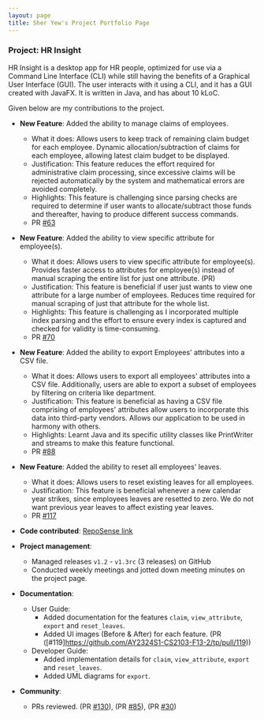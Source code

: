 ```yaml
---
layout: page
title: Sher Yew's Project Portfolio Page
---
```


### Project: HR Insight

HR Insight is a desktop app for HR people, optimized for use via a Command Line Interface (CLI) while still having the benefits of a Graphical User Interface (GUI). The user interacts with it using a CLI, and it has a GUI created with JavaFX. It is written in Java, and has about 10 kLoC.

Given below are my contributions to the project.

- **New Feature**: Added the ability to manage claims of employees.

  - What it does: Allows users to keep track of remaining claim budget for each employee. Dynamic allocation/subtraction of claims for each employee, allowing latest claim budget to be displayed.
  - Justification: This feature reduces the effort required for administrative claim processing, since excessive claims will be rejected automatically by the system and mathematical errors are avoided completely.
  - Highlights: This feature is challenging since parsing checks are required to determine if user wants to allocate/subtract those funds and thereafter, having to produce different success commands.
  - PR [#63](https://github.com/AY2324S1-CS2103-F13-2/tp/pull/63)

- **New Feature**: Added the ability to view specific attribute for employee(s).

  - What it does: Allows users to view specific attribute for employee(s). Provides faster access to attributes for employee(s) instead of manual scraping the entire list for just one attribute. (PR)
  - Justification: This feature is beneficial if user just wants to view one attribute for a large number of employees. Reduces time required for manual scraping of just that attribute for the whole list.
  - Highlights: This feature is challenging as I incorporated multiple index parsing and the effort to ensure every index is captured and checked for validity is time-consuming.
  - PR [#70](https://github.com/AY2324S1-CS2103-F13-2/tp/pull/70)

- **New Feature**: Added the ability to export Employees' attributes into a CSV file.

  - What it does: Allows users to export all employees' attributes into a CSV file. Additionally, users are able to export a subset of employees by filtering on criteria like department.
  - Justification: This feature is beneficial as having a CSV file comprising of employees' attributes allow users to incorporate this data into third-party vendors. Allows our application to be used in harmony with others.
  - Highlights: Learnt Java and its specific utility classes like PrintWriter and streams to make this feature functional.
  - PR [#88](https://github.com/AY2324S1-CS2103-F13-2/tp/pull/88)

- **New Feature**: Added the ability to reset all employees' leaves.

  - What it does: Allows users to reset existing leaves for all employees.
  - Justification: This feature is beneficial whenever a new calendar year strikes, since employees leaves are resetted to zero. We do not want previous year leaves to affect existing year leaves.
  - PR [#117](https://github.com/AY2324S1-CS2103-F13-2/tp/pull/117)

- **Code contributed**: [RepoSense link](https://nus-cs2103-ay2324s1.github.io/tp-dashboard/?search=sheryew&breakdown=true)

- **Project management**:

  - Managed releases `v1.2` - `v1.3rc` (3 releases) on GitHub
  - Conducted weekly meetings and jotted down meeting minutes on the project page.

- **Documentation**:

  - User Guide:
    - Added documentation for the features `claim`, `view_attribute`, `export` and `reset_leaves`.
    - Added UI images (Before & After) for each feature. (PR ([#119]https://github.com/AY2324S1-CS2103-F13-2/tp/pull/119))
  - Developer Guide:
    - Added implementation details for `claim`, `view_attribute`, `export` and `reset_leaves`.
    - Added UML diagrams for `export`.

- **Community**:

  - PRs reviewed. (PR [#130](https://github.com/AY2324S1-CS2103-F13-2/tp/pull/130)), (PR [#85](https://github.com/AY2324S1-CS2103-F13-2/tp/pull/85)), (PR [#30](https://github.com/AY2324S1-CS2103-F13-2/tp/pull/30))
